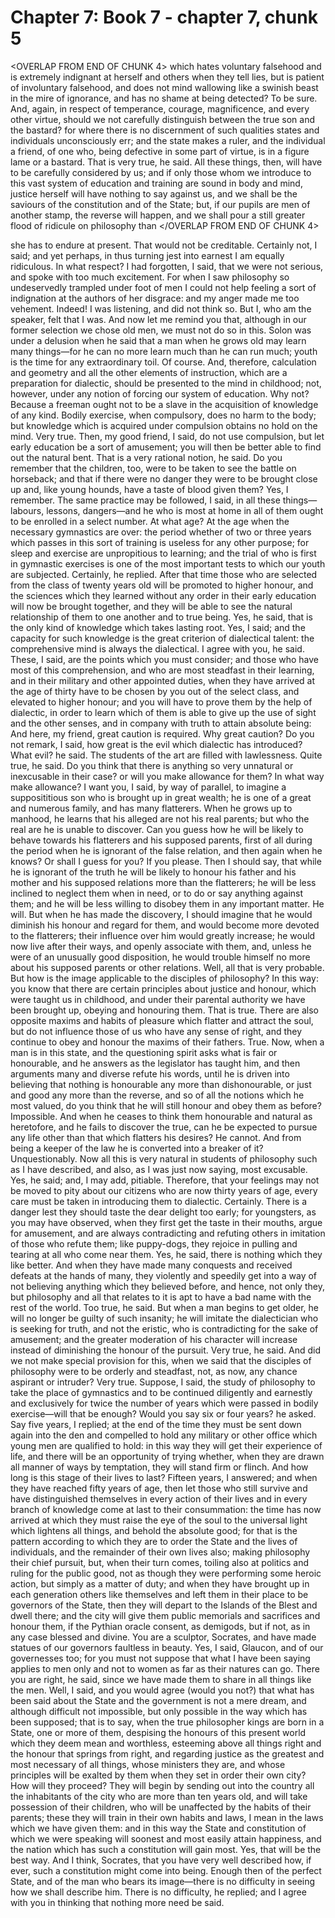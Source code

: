 # Chapter 7: Book 7 - chapter 7, chunk 5

<OVERLAP FROM END OF CHUNK 4>
which hates voluntary falsehood and is extremely indignant at herself and others when they tell lies, but is patient of involuntary falsehood, and does not mind wallowing like a swinish beast in the mire of ignorance, and has no shame at being detected? To be sure. And, again, in respect of temperance, courage, magnificence, and every other virtue, should we not carefully distinguish between the true son and the bastard? for where there is no discernment of such qualities states and individuals unconsciously err; and the state makes a ruler, and the individual a friend, of one who, being defective in some part of virtue, is in a figure lame or a bastard. That is very true, he said. All these things, then, will have to be carefully considered by us; and if only those whom we introduce to this vast system of education and training are sound in body and mind, justice herself will have nothing to say against us, and we shall be the saviours of the constitution and of the State; but, if our pupils are men of another stamp, the reverse will happen, and we shall pour a still greater flood of ridicule on philosophy than
</OVERLAP FROM END OF CHUNK 4>

she has to endure at present. That would not be creditable. Certainly not, I said; and yet perhaps, in thus turning jest into earnest I am equally ridiculous. In what respect? I had forgotten, I said, that we were not serious, and spoke with too much excitement. For when I saw philosophy so undeservedly trampled under foot of men I could not help feeling a sort of indignation at the authors of her disgrace: and my anger made me too vehement. Indeed! I was listening, and did not think so. But I, who am the speaker, felt that I was. And now let me remind you that, although in our former selection we chose old men, we must not do so in this. Solon was under a delusion when he said that a man when he grows old may learn many things⁠—for he can no more learn much than he can run much; youth is the time for any extraordinary toil. Of course. And, therefore, calculation and geometry and all the other elements of instruction, which are a preparation for dialectic, should be presented to the mind in childhood; not, however, under any notion of forcing our system of education. Why not? Because a freeman ought not to be a slave in the acquisition of knowledge of any kind. Bodily exercise, when compulsory, does no harm to the body; but knowledge which is acquired under compulsion obtains no hold on the mind. Very true. Then, my good friend, I said, do not use compulsion, but let early education be a sort of amusement; you will then be better able to find out the natural bent. That is a very rational notion, he said. Do you remember that the children, too, were to be taken to see the battle on horseback; and that if there were no danger they were to be brought close up and, like young hounds, have a taste of blood given them? Yes, I remember. The same practice may be followed, I said, in all these things⁠—labours, lessons, dangers⁠—and he who is most at home in all of them ought to be enrolled in a select number. At what age? At the age when the necessary gymnastics are over: the period whether of two or three years which passes in this sort of training is useless for any other purpose; for sleep and exercise are unpropitious to learning; and the trial of who is first in gymnastic exercises is one of the most important tests to which our youth are subjected. Certainly, he replied. After that time those who are selected from the class of twenty years old will be promoted to higher honour, and the sciences which they learned without any order in their early education will now be brought together, and they will be able to see the natural relationship of them to one another and to true being. Yes, he said, that is the only kind of knowledge which takes lasting root. Yes, I said; and the capacity for such knowledge is the great criterion of dialectical talent: the comprehensive mind is always the dialectical. I agree with you, he said. These, I said, are the points which you must consider; and those who have most of this comprehension, and who are most steadfast in their learning, and in their military and other appointed duties, when they have arrived at the age of thirty have to be chosen by you out of the select class, and elevated to higher honour; and you will have to prove them by the help of dialectic, in order to learn which of them is able to give up the use of sight and the other senses, and in company with truth to attain absolute being: And here, my friend, great caution is required. Why great caution? Do you not remark, I said, how great is the evil which dialectic has introduced? What evil? he said. The students of the art are filled with lawlessness. Quite true, he said. Do you think that there is anything so very unnatural or inexcusable in their case? or will you make allowance for them? In what way make allowance? I want you, I said, by way of parallel, to imagine a supposititious son who is brought up in great wealth; he is one of a great and numerous family, and has many flatterers. When he grows up to manhood, he learns that his alleged are not his real parents; but who the real are he is unable to discover. Can you guess how he will be likely to behave towards his flatterers and his supposed parents, first of all during the period when he is ignorant of the false relation, and then again when he knows? Or shall I guess for you? If you please. Then I should say, that while he is ignorant of the truth he will be likely to honour his father and his mother and his supposed relations more than the flatterers; he will be less inclined to neglect them when in need, or to do or say anything against them; and he will be less willing to disobey them in any important matter. He will. But when he has made the discovery, I should imagine that he would diminish his honour and regard for them, and would become more devoted to the flatterers; their influence over him would greatly increase; he would now live after their ways, and openly associate with them, and, unless he were of an unusually good disposition, he would trouble himself no more about his supposed parents or other relations. Well, all that is very probable. But how is the image applicable to the disciples of philosophy? In this way: you know that there are certain principles about justice and honour, which were taught us in childhood, and under their parental authority we have been brought up, obeying and honouring them. That is true. There are also opposite maxims and habits of pleasure which flatter and attract the soul, but do not influence those of us who have any sense of right, and they continue to obey and honour the maxims of their fathers. True. Now, when a man is in this state, and the questioning spirit asks what is fair or honourable, and he answers as the legislator has taught him, and then arguments many and diverse refute his words, until he is driven into believing that nothing is honourable any more than dishonourable, or just and good any more than the reverse, and so of all the notions which he most valued, do you think that he will still honour and obey them as before? Impossible. And when he ceases to think them honourable and natural as heretofore, and he fails to discover the true, can he be expected to pursue any life other than that which flatters his desires? He cannot. And from being a keeper of the law he is converted into a breaker of it? Unquestionably. Now all this is very natural in students of philosophy such as I have described, and also, as I was just now saying, most excusable. Yes, he said; and, I may add, pitiable. Therefore, that your feelings may not be moved to pity about our citizens who are now thirty years of age, every care must be taken in introducing them to dialectic. Certainly. There is a danger lest they should taste the dear delight too early; for youngsters, as you may have observed, when they first get the taste in their mouths, argue for amusement, and are always contradicting and refuting others in imitation of those who refute them; like puppy-dogs, they rejoice in pulling and tearing at all who come near them. Yes, he said, there is nothing which they like better. And when they have made many conquests and received defeats at the hands of many, they violently and speedily get into a way of not believing anything which they believed before, and hence, not only they, but philosophy and all that relates to it is apt to have a bad name with the rest of the world. Too true, he said. But when a man begins to get older, he will no longer be guilty of such insanity; he will imitate the dialectician who is seeking for truth, and not the eristic, who is contradicting for the sake of amusement; and the greater moderation of his character will increase instead of diminishing the honour of the pursuit. Very true, he said. And did we not make special provision for this, when we said that the disciples of philosophy were to be orderly and steadfast, not, as now, any chance aspirant or intruder? Very true. Suppose, I said, the study of philosophy to take the place of gymnastics and to be continued diligently and earnestly and exclusively for twice the number of years which were passed in bodily exercise⁠—will that be enough? Would you say six or four years? he asked. Say five years, I replied; at the end of the time they must be sent down again into the den and compelled to hold any military or other office which young men are qualified to hold: in this way they will get their experience of life, and there will be an opportunity of trying whether, when they are drawn all manner of ways by temptation, they will stand firm or flinch. And how long is this stage of their lives to last? Fifteen years, I answered; and when they have reached fifty years of age, then let those who still survive and have distinguished themselves in every action of their lives and in every branch of knowledge come at last to their consummation: the time has now arrived at which they must raise the eye of the soul to the universal light which lightens all things, and behold the absolute good; for that is the pattern according to which they are to order the State and the lives of individuals, and the remainder of their own lives also; making philosophy their chief pursuit, but, when their turn comes, toiling also at politics and ruling for the public good, not as though they were performing some heroic action, but simply as a matter of duty; and when they have brought up in each generation others like themselves and left them in their place to be governors of the State, then they will depart to the Islands of the Blest and dwell there; and the city will give them public memorials and sacrifices and honour them, if the Pythian oracle consent, as demigods, but if not, as in any case blessed and divine. You are a sculptor, Socrates, and have made statues of our governors faultless in beauty. Yes, I said, Glaucon, and of our governesses too; for you must not suppose that what I have been saying applies to men only and not to women as far as their natures can go. There you are right, he said, since we have made them to share in all things like the men. Well, I said, and you would agree (would you not?) that what has been said about the State and the government is not a mere dream, and although difficult not impossible, but only possible in the way which has been supposed; that is to say, when the true philosopher kings are born in a State, one or more of them, despising the honours of this present world which they deem mean and worthless, esteeming above all things right and the honour that springs from right, and regarding justice as the greatest and most necessary of all things, whose ministers they are, and whose principles will be exalted by them when they set in order their own city? How will they proceed? They will begin by sending out into the country all the inhabitants of the city who are more than ten years old, and will take possession of their children, who will be unaffected by the habits of their parents; these they will train in their own habits and laws, I mean in the laws which we have given them: and in this way the State and constitution of which we were speaking will soonest and most easily attain happiness, and the nation which has such a constitution will gain most. Yes, that will be the best way. And I think, Socrates, that you have very well described how, if ever, such a constitution might come into being. Enough then of the perfect State, and of the man who bears its image⁠—there is no difficulty in seeing how we shall describe him. There is no difficulty, he replied; and I agree with you in thinking that nothing more need be said.